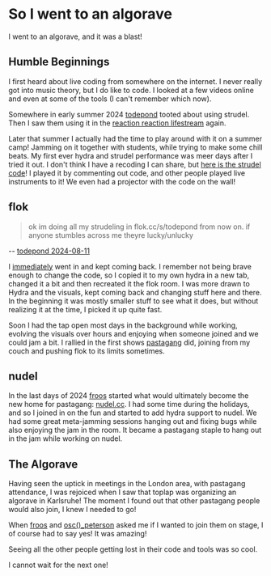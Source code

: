 # So I went to an algorave

I went to an algorave, and it was a blast!

## Humble Beginnings

I first heard about live coding from somewhere on the internet.
I never really got into music theory, but I do like to code.
I looked at a few videos online and even at some of the tools (I can't remember which now).

Somewhere in early summer 2024 [todepond](https://mas.to/@TodePond) tooted about using strudel.
Then I saw them using it in the [reaction reaction lifestream](https://www.youtube.com/watch?v=hlsDbXSZ2ko) again. 

<!-- 

secret snippet. I am in there too! https://youtu.be/hlsDbXSZ2ko?t=8264

-->

Later that summer I actually had the time to play around with it on a summer camp!
Jamming on it together with students, while trying to make some chill beats. 
My first ever hydra and strudel performance was meer days after I tried it out.
I don't think I have a recoding I can share, but [here is the strudel code](https://strudel.cc/?baBoa_6EReKz)!
I played it by commenting out code, and other people played live instruments to it!
We even had a projector with the code on the wall!

## flok

> ok im doing all my strudeling in flok.cc/s/todepond from now on.
> if anyone stumbles across me theyre lucky/unlucky

-- [todepond 2024-08-11](https://mas.to/@TodePond/113288477131868114)

I [immediately](https://www.youtube.com/watch?v=exLmqSDafa4) went in and kept coming back.
I remember not being brave enough to change the code, so I copied it to my own hydra in a new tab,
changed it a bit and then recreated it the flok room.
I was more drawn to Hydra and the visuals, kept coming back and changing stuff here and there.
In the beginning it was mostly smaller stuff to see what it does, but without realizing it at the time, I picked it up quite fast.

Soon I had the tap open most days in the background while working, evolving the visuals over hours and enjoying when someone joined and we could jam a bit.
I rallied in the first shows [pastagang](https://pastagang.cc) did, joining from my couch and pushing flok to its limits sometimes.

## nudel

In the last days of 2024 [froos](https://post.lurk.org/@froos) started what would ultimately become the new home for pastagang: [nudel.cc](https://nudel.cc).
I had some time during the holidays, and so I joined in on the fun and started to add hydra support to nudel.
We had some great meta-jamming sessions hanging out and fixing bugs while also enjoying the jam in the room.
It became a pastagang staple to hang out in the jam while working on nudel.

## The Algorave

Having seen the uptick in meetings in the London area, with pastagang attendance,
I was rejoiced when I saw that toplap was organizing an algorave in Karlsruhe!
The moment I found out that other pastagang people would also join, I knew I needed to go!

When [froos](https://post.lurk.org/@froos) and [osc()_peterson](https://mastodon.social/@superdirtspatz) asked me if I wanted to join them on stage, I of course had to say yes!
It was amazing! 

Seeing all the other people getting lost in their code and tools was so cool.

I cannot wait for the next one!
